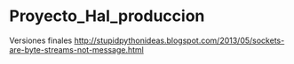 # Proyecto_Hal_produccion
Versiones finales
http://stupidpythonideas.blogspot.com/2013/05/sockets-are-byte-streams-not-message.html
